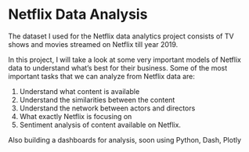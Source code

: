 # Netflix Data Analysis

The dataset I used for the Netflix data analytics project consists of TV shows and movies streamed on Netflix till year 2019. 

In this project, I will take a look at some very important models of Netflix data to understand what’s best for their business. Some of the most important tasks that we can analyze from Netflix data are:

1. Understand what content is available
2. Understand the similarities between the content
3. Understand the network between actors and directors
4. What exactly Netflix is focusing on
5. Sentiment analysis of content available on Netflix.


Also building a dashboards for analysis, soon using Python, Dash, Plotly 

